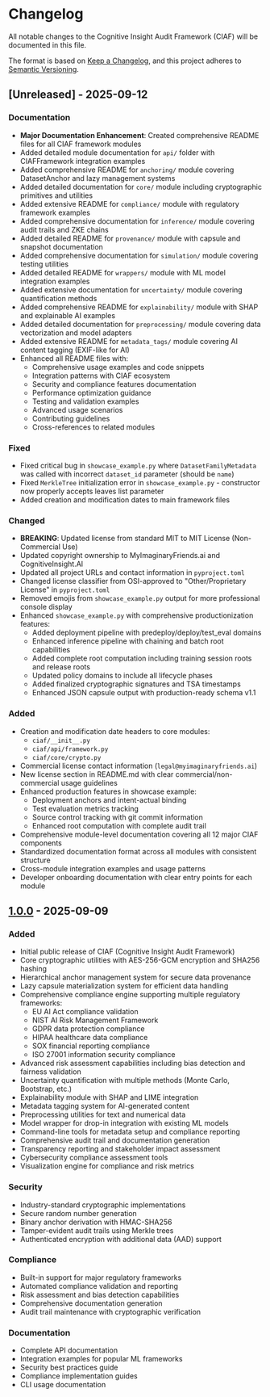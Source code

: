 # Changelog

All notable changes to the Cognitive Insight Audit Framework (CIAF) will be documented in this file.

The format is based on [Keep a Changelog](https://keepachangelog.com/en/1.0.0/),
and this project adheres to [Semantic Versioning](https://semver.org/spec/v2.0.0.html).

## [Unreleased] - 2025-09-12

### Documentation
- **Major Documentation Enhancement**: Created comprehensive README files for all CIAF framework modules
- Added detailed module documentation for `api/` folder with CIAFFramework integration examples
- Added comprehensive README for `anchoring/` module covering DatasetAnchor and lazy management systems
- Added detailed documentation for `core/` module including cryptographic primitives and utilities
- Added extensive README for `compliance/` module with regulatory framework examples
- Added comprehensive documentation for `inference/` module covering audit trails and ZKE chains
- Added detailed README for `provenance/` module with capsule and snapshot documentation
- Added comprehensive documentation for `simulation/` module covering testing utilities
- Added detailed README for `wrappers/` module with ML model integration examples
- Added extensive documentation for `uncertainty/` module covering quantification methods
- Added comprehensive README for `explainability/` module with SHAP and explainable AI examples
- Added detailed documentation for `preprocessing/` module covering data vectorization and model adapters
- Added extensive README for `metadata_tags/` module covering AI content tagging (EXIF-like for AI)
- Enhanced all README files with:
  - Comprehensive usage examples and code snippets
  - Integration patterns with CIAF ecosystem
  - Security and compliance features documentation
  - Performance optimization guidance
  - Testing and validation examples
  - Advanced usage scenarios
  - Contributing guidelines
  - Cross-references to related modules

### Fixed
- Fixed critical bug in `showcase_example.py` where `DatasetFamilyMetadata` was called with incorrect `dataset_id` parameter (should be `name`)
- Fixed `MerkleTree` initialization error in `showcase_example.py` - constructor now properly accepts leaves list parameter
- Added creation and modification dates to main framework files

### Changed
- **BREAKING**: Updated license from standard MIT to MIT License (Non-Commercial Use)
- Updated copyright ownership to MyImaginaryFriends.ai and CognitiveInsight.AI
- Updated all project URLs and contact information in `pyproject.toml`
- Changed license classifier from OSI-approved to "Other/Proprietary License" in `pyproject.toml`
- Removed emojis from `showcase_example.py` output for more professional console display
- Enhanced `showcase_example.py` with comprehensive productionization features:
  - Added deployment pipeline with predeploy/deploy/test_eval domains
  - Enhanced inference pipeline with chaining and batch root capabilities
  - Added complete root computation including training session roots and release roots
  - Updated policy domains to include all lifecycle phases
  - Added finalized cryptographic signatures and TSA timestamps
  - Enhanced JSON capsule output with production-ready schema v1.1

### Added  
- Creation and modification date headers to core modules:
  - `ciaf/__init__.py`
  - `ciaf/api/framework.py` 
  - `ciaf/core/crypto.py`
- Commercial license contact information (`legal@myimaginaryfriends.ai`)
- New license section in README.md with clear commercial/non-commercial usage guidelines
- Enhanced production features in showcase example:
  - Deployment anchors and intent-actual binding
  - Test evaluation metrics tracking
  - Source control tracking with git commit information
  - Enhanced root computation with complete audit trail
- Comprehensive module-level documentation covering all 12 major CIAF components
- Standardized documentation format across all modules with consistent structure
- Cross-module integration examples and usage patterns
- Developer onboarding documentation with clear entry points for each module

## [1.0.0] - 2025-09-09

### Added
- Initial public release of CIAF (Cognitive Insight Audit Framework)
- Core cryptographic utilities with AES-256-GCM encryption and SHA256 hashing
- Hierarchical anchor management system for secure data provenance
- Lazy capsule materialization system for efficient data handling
- Comprehensive compliance engine supporting multiple regulatory frameworks:
  - EU AI Act compliance validation
  - NIST AI Risk Management Framework
  - GDPR data protection compliance
  - HIPAA healthcare data compliance  
  - SOX financial reporting compliance
  - ISO 27001 information security compliance
- Advanced risk assessment capabilities including bias detection and fairness validation
- Uncertainty quantification with multiple methods (Monte Carlo, Bootstrap, etc.)
- Explainability module with SHAP and LIME integration
- Metadata tagging system for AI-generated content
- Preprocessing utilities for text and numerical data
- Model wrapper for drop-in integration with existing ML models
- Command-line tools for metadata setup and compliance reporting
- Comprehensive audit trail and documentation generation
- Transparency reporting and stakeholder impact assessment
- Cybersecurity compliance assessment tools
- Visualization engine for compliance and risk metrics

### Security
- Industry-standard cryptographic implementations
- Secure random number generation
- Binary anchor derivation with HMAC-SHA256
- Tamper-evident audit trails using Merkle trees
- Authenticated encryption with additional data (AAD) support

### Compliance
- Built-in support for major regulatory frameworks
- Automated compliance validation and reporting
- Risk assessment and bias detection capabilities
- Comprehensive documentation generation
- Audit trail maintenance with cryptographic verification

### Documentation
- Complete API documentation
- Integration examples for popular ML frameworks
- Security best practices guide
- Compliance implementation guides
- CLI usage documentation

[1.0.0]: https://github.com/your-org/ciaf/releases/tag/v1.0.0
